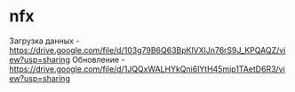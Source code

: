 # nfx

Загрузка данных - https://drive.google.com/file/d/103g79B6Q63BpKlVXlJn76rS9J_KPQAQZ/view?usp=sharing
Обновление - https://drive.google.com/file/d/1JQQxWALHYkQni6lYtH45mip1TAetD6R3/view?usp=sharing
